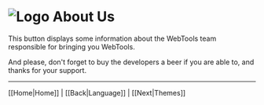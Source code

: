 # ![Logo](https://github.com/ukdtom/WebTools.bundle/blob/master/Wiki/WebTools/Logos/WebTools-48x48.png) About Us

This button displays some information about the WebTools team responsible for bringing you WebTools.

And please, don't forget to buy the developers a beer if you are able to, and thanks for your support.

***

[[Home|Home]] | [[Back|Language]] | [[Next|Themes]]